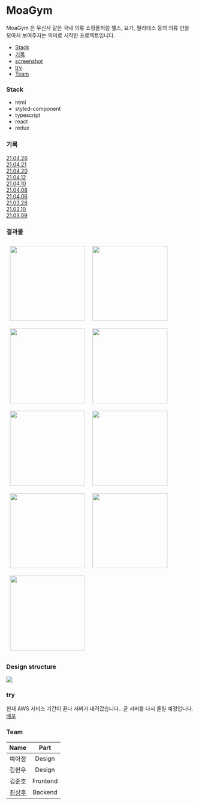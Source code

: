 MoaGym
===
MoaGym 은 무신사 같은 국내 의류 쇼핑몰처럼 헬스, 요가, 필라테스 등의 의류 만을 모아서 보여주자는 의미로 시작한 프로젝트입니다.

- [Stack](#Stack)
- [기록](#commits)
- [screenshot](#screenshot)
- [try](#try)
- [Team](#Team)

### Stack

- html
- styled-component
- typescript
- react
- redux

### <a name="commits">기록</a>

[21.04.26](./Readmes/21_04_26.md)<br>
[21.04.21](./Readmes/21_04_21.md)<br>
[21.04.20](./Readmes/21_04_20.md)<br>
[21.04.12](./Readmes/21_04_12.md)<br>
[21.04.10](./Readmes/21_04_10.md)<br>
[21.04.08](./Readmes/21_04_08.md)<br>
[21.04.06](./Readmes/21_04_06.md)<br>
[21.03.28](./Readmes/21_03_28.md)<br>
[21.03.10](./Readmes/21_03_10.md)<br>
[21.03.09](./Readmes/21_03_09.md)<br>

### 결과물

<div style="display:flex; flex-wrap:wrap;">
    <img src="./src/common/image/img_home1.PNG" style="width:200px; margin:10px;">
    <img src="./src/common/image/img_home2.PNG" style="width:200px; margin:10px;">
    <img src="./src/common/image/category1.PNG" style="width:200px; margin:10px;">
    <img src="./src/common/image/category2.PNG" style="width:200px; margin:10px;">
    <img src="./src/common/image/img_ItemInfo1.PNG" style="width:200px; margin:10px;">
    <img src="./src/common/image/img_ItemInfo2.PNG" style="width:200px; margin:10px;">
    <img src="./src/common/image/img_brandList.PNG" style="width:200px; margin:10px;">
    <img src="./src/common/image/img_brandPage1.PNG" style="width:200px; margin:10px;">
    <img src="./src/common/image/img_brandPage2.PNG" style="width:200px; margin:10px;">
</div>

### Design structure

<img src="./src/common/image/figma.PNG">

### try

현재 AWS 서비스 기간이 끝나 서버가 내려갔습니다..
곧 서버를 다시 올릴 예정입니다.
[배포](https://junho0956.github.io/MoaGym/)

### Team

|Name|Part|
|:---:|:---:|
|예아정|Design|
|김현우|Design|
|김준호|Frontend|
|[최상후](https://github.com/Neungji-Baksal)|Backend|